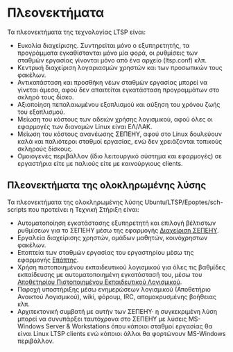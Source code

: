 # Πλεονεκτήματα

Τα πλεονεκτήματα της τεχνολογίας LTSP είναι:

- Ευκολία διαχείρισης. Συντηρείται μόνο ο εξυπηρετητής, τα προγράμματα
  εγκαθίστανται μόνο μία φορά, οι ρυθμίσεις των σταθμών εργασίας γίνονται μόνο
  από ένα αρχείο (ltsp.conf) κλπ.
- Κεντρική διαχείριση λογαριασμών χρηστών και των προσωπικών τους φακέλων.
- Αντικατάσταση και προσθήκη νέων σταθμών εργασίας μπορεί να γίνεται άμεσα,
  αφού δεν απαιτείται εγκατάσταση προγραμμάτων στο σκληρό τους δίσκο.
- Αξιοποίηση πεπαλαιωμένου εξοπλισμού και αύξηση του χρόνου ζωής του
  εξοπλισμού.
- Μείωση του κόστους των αδειών χρήσης λογισμικού, αφού όλες οι εφαρμογές των
  διανομών Linux είναι ΕΛ/ΛΑΚ.
- Μείωση του κόστους ανανέωσης ΣΕΠΕΗΥ, αφού στο Linux δουλεύουν καλά και
  παλιότεροι σταθμοί εργασίας, ενώ δεν χρειάζονται τοπικούς σκληρούς δίσκους.
- Ομοιογενές περιβάλλον (ίδιο λειτουργικό σύστημα και εφαρμογές) σε εργαστήρια
  είτε με παλιούς είτε με καινούργιους clients.

## Πλεονεκτήματα της ολοκληρωμένης λύσης

Τα πλεονεκτήματα της ολοκληρωμένης λύσης Ubuntu/LTSP/Epoptes/sch-scripts που
προτείνει η Τεχνική Στήριξη είναι:

- Αυτοματοποίηση εγκατάστασης εξυπηρετητή και επιλογή βέλτιστων ρυθμίσεων για
  το ΣΕΠΕΗΥ μέσω της εφαρμογής [Διαχείριση ΣΕΠΕΗΥ](../sch-scripts/index.md).
- Εργαλεία διαχείρισης χρηστών, ομάδων μαθητών, κοινόχρηστων φακέλων.
- Εποπτεία των σταθμών εργασίας του εργαστηρίου μέσω της εφαρμογής
  [Επόπτης](../epoptes/index.md).
- Χρήση πιστοποιημένου εκπαιδευτικού λογισμικού για όλες τις βαθμίδες
  εκπαίδευσης με αυτοματοποιημένη εγκατάστασή του, μέσω του [Αποθετηρίου
  Πιστοποιημένου Εκπαιδευτικού Λογισμικού](../repositories/index.md).
- Παροχή υποστήριξης μέσω ενημερώσεων λογισμικού (Αποθετήριο Ανοικτού
  Λογισμικού), wiki, φόρουμ, IRC, απομακρυσμένης βοήθειας κλπ.
- Αρχιτεκτονική συμβατή με αυτήν των ΣΕΠΕΗΥ· η συγκεκριμένη λύση μπορεί να
  συνυπάρξει ταυτόχρονα στο ΣΕΠΕΗΥ με λύσεις MS-Windows Server & Workstations
  όπου κάποιοι σταθμοί εργασίας θα είναι Linux LTSP clients ενώ κάποιοι άλλοι
  θα φορτώνουν MS-Windows περιβάλλον.
